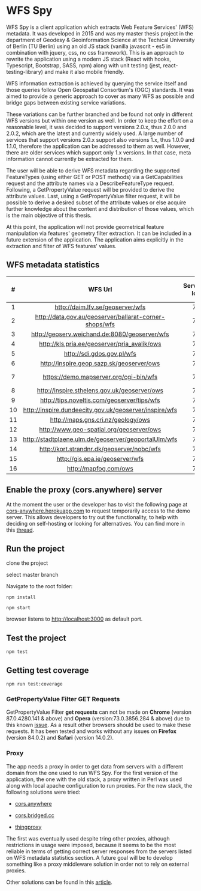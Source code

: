 # WFS Spy

WFS Spy is a client application which extracts Web Feature Services' (WFS) metadata. It was developed in 2015 and was my master thesis project in the department of Geodesy & Geoinformation Science at the Techical University of Berlin (TU Berlin) using an old JS stack (vanilla javascrit - es5 in combination with jquery, css, no css framework). This is an approach to rewrite the application using a modern JS stack (React with hooks, Typescript, Bootstrap, SASS, npm) along with unit testing (jest, react-testing-library) and make it also mobile friendly.

WFS information extraction is achieved by querying the service itself and those queries follow Open Geospatial Consortium's (OGC) standards. It was aimed to provide a generic approach to cover as many WFS as possible and bridge gaps between existing service variations.

These variations can be further branched and be found not only in different WFS versions but within one version as well. In order to keep the effort on a reasonable level, it was decided to support versions 2.0.x, thus 2.0.0 and 2.0.2, which are the latest and currently widely used. A large number of services that support versions 2.0.x support also versions 1.x, thus 1.0.0 and 1.1.0, therefore the application can be addressed to them as well. However, there are older services which support only 1.x versions. In that case, meta information cannot currently be extracted for them.

The user will be able to derive WFS metadata regarding the supported FeatureTypes (using either GET or POST methods) via a GetCapabilities request and the attribute names via a DescribeFeatureType request. Following, a GetPropertyValue request will be provided to derive the attribute values. Last, using a GetPropertyValue filter request, it will be possible to derive a desired subset of the attribute values or else acquire further knowledge about the content and distribution of those values, which is the main objective of this thesis.

At this point, the application will not provide geometrical feature manipulation via features' geometry filter extraction. It can be included in a future extension of the application. The application aims explicitly in the extraction and filter of WFS features' values.

## WFS metadata statistics

|  #  |                        WFS Url                         | Service Id | Accept Versions | Service Provider | Operations Metadata | Filter Capabilities | typenames / FeatureTypeList | valueReferences | individual DescFeatType requests | POST |
| :-: | :----------------------------------------------------: | :--------: | :-------------: | :--------------: | :-----------------: | :-----------------: | :-------------------------: | :-------------: | :------------------------------: | ---- |
|  1  |            http://daim.lfv.se/geoserver/wfs            |     7      |        3        |        9         |          8          |       yes all       |             36              |       yes       |               yes                | yes  |
|  2  | http://data.gov.au/geoserver/ballarat-corner-shops/wfs |     7      |        3        |        9         |         11          |       yes all       |              1              |       yes       |                no                | no   |
|  3  |     http://geoserv.weichand.de:8080/geoserver/wfs      |     7      |        3        |        8         |          8          |       yes all       |              5              |       yes       |                no                | yes  |
|  4  |      http://kls.pria.ee/geoserver/pria_avalik/ows      |     7      |        3        |        3         |          8          |       yes all       |              6              |       yes       |               yes                | no   |
|  5  |               http://sdi.gdos.gov.pl/wfs               |     7      |        3        |        3         |          8          |       yes all       |             16              |       yes       |                no                | yes  |
|  6  |       http://inspire.geop.sazp.sk/geoserver/ows        |     7      |        3        |        7         |          8          |       yes all       |              3              |       yes       |               yes                | yes  |
|  7  |         https://demo.mapserver.org/cgi-bin/wfs         |     7      |        3        |        4         |          6          |    no functions     |              2              |       no        |                no                | yes  |
|  8  |      http://inspire.sthelens.gov.uk/geoserver/ows      |     7      |        3        |        6         |         11          |       yes all       |              4              |       yes       |                no                | yes  |
|  9  |      http://tips.noveltis.com/geoserver/tips/wfs       |     7      |        3        |        6         |         11          |       yes all       |              5              |       yes       |                no                | no   |
| 10  | http://inspire.dundeecity.gov.uk/geoserver/inspire/wfs |     7      |        3        |        8         |          8          |       yes all       |             21              |       yes       |                no                | yes  |
| 11  |           http://maps.gns.cri.nz/geology/ows           |     7      |        3        |        6         |          8          |       yes all       |             55              |       yes       |               yes                | yes  |
| 12  |        http://www.geo-spatial.org/geoserver/ows        |     7      |        3        |        6         |          8          |       yes all       |             15              |       yes       |               yes                | no   |
| 13  |  http://stadtplaene.ulm.de/geoserver/geoportalUlm/wfs  |     7      |        3        |        7         |         11          |       yes all       |             32              |       yes       |                no                | yes  |
| 14  |       http://kort.strandnr.dk/geoserver/nobc/wfs       |     7      |        3        |        8         |          8          |       yes all       |              9              |       yes       |                no                | yes  |
| 15  |            http://gis.epa.ie/geoserver/wfs             |     7      |        3        |        9         |          8          |       yes all       |             362             |       yes       |               yes                | no   |
| 16  |                 http://mapfog.com/ows                  |     7      |        3        |        5         |         11          |       yes all       |             140             |       yes       |               yes                | yes  |

## Enable the proxy (cors.anywhere) server

At the moment the user or the developer has to visit the following page at [cors-anywhere.herokuapp.com](cors-anywhere.herokuapp.com) to request temporarily access to the demo server. This allows developers to try out the functionality, to help with deciding on self-hosting or looking for alternatives. You can find more in this [thread](https://github.com/Rob--W/cors-anywhere/issues/301).

## Run the project

clone the project

select master branch

Navigate to the root folder:

```
npm install
```

```
npm start
```

browser listens to [http://localhost:3000](http://localhost:3000) as default port.

## Test the project

```
npm test
```

## Getting test coverage

```
npm run test:coverage
```

### GetPropertyValue Filter GET Requests

GetPropertyValue Filter **get requests** can not be made on **Chrome** (version 87.0.4280.141 & above) and **Opera** (version:73.0.3856.284 & above) due to this known [issue](https://www.chromestatus.com/feature/5735596811091968). As a result other browsers should be used to make these requests.
It has been tested and works without any issues on **Firefox** (version 84.0.2) and **Safari** (version 14.0.2).

### Proxy

The app needs a proxy in order to get data from servers with a different domain from the one used to run WFS Spy. For the first version of the application, the one with the old stack, a proxy written in Perl was used along with local apache configuration to run proxies. For the new stack, the following solutions were tried:

- [cors.anywhere](https://github.com/Rob--W/cors-anywhere)

- [cors.bridged.cc](https://blog.grida.co/cors-anywhere-for-everyone-free-reliable-cors-proxy-service-73507192714e)

- [thingproxy](https://github.com/freeboard/thingproxy)

The first was eventually used despite tring other proxies, although restrictions in usage were imposed, because it seems to be the most reliable in terms of getting correct server responses from the servers listed on WFS metadata statistics section.
A future goal will be to develop something like a proxy middleware solution in order not to rely on external proxies.

Other solutions can be found in this [article](https://nordicapis.com/10-free-to-use-cors-proxies/).
